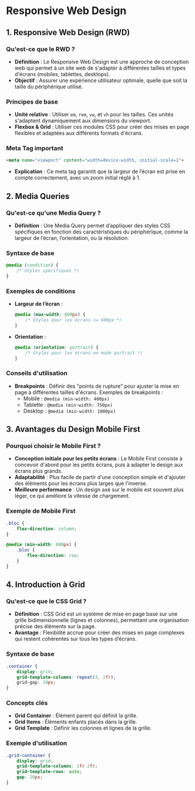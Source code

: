 
# Responsive Web Design

## 1. **Responsive Web Design (RWD)**
### Qu'est-ce que le RWD ?
- **Définition** : Le Responsive Web Design est une approche de conception web qui permet à un site web de s'adapter à différentes tailles et types d'écrans (mobiles, tablettes, desktops).
- **Objectif** : Assurer une expérience utilisateur optimale, quelle que soit la taille du périphérique utilisé.

### Principes de base
- **Unité relative** : Utiliser `em`, `rem`, `vw`, et `vh` pour les tailles. Ces unités s'adaptent dynamiquement aux dimensions du viewport.
- **Flexbox & Grid** : Utiliser ces modules CSS pour créer des mises en page flexibles et adaptées aux différents formats d'écrans.

### Meta Tag important
```html
<meta name="viewport" content="width=device-width, initial-scale=1">
```
- **Explication** : Ce meta tag garantit que la largeur de l’écran est prise en compte correctement, avec un zoom initial réglé à 1.

## 2. **Media Queries**
### Qu'est-ce qu'une Media Query ?
- **Définition** : Une Media Query permet d’appliquer des styles CSS spécifiques en fonction des caractéristiques du périphérique, comme la largeur de l’écran, l’orientation, ou la résolution.

### Syntaxe de base
```css
@media (condition) { 
    /* Styles spécifiques */
}
```

### Exemples de conditions
- **Largeur de l’écran** :
  ```css
  @media (max-width: 600px) {
      /* Styles pour les écrans <= 600px */
  }
  ```
- **Orientation** :
  ```css
  @media (orientation: portrait) {
      /* Styles pour les écrans en mode portrait */
  }
  ```

### Conseils d'utilisation
- **Breakpoints** : Définir des "points de rupture" pour ajuster la mise en page à différentes tailles d'écrans. Exemples de breakpoints :
  - Mobile : `@media (min-width: 400px)`
  - Tablette : `@media (min-width: 750px)`
  - Desktop : `@media (min-width: 1000px)`

## 3. **Avantages du Design Mobile First**
### Pourquoi choisir le Mobile First ?
- **Conception initiale pour les petits écrans** : Le Mobile First consiste à concevoir d'abord pour les petits écrans, puis à adapter le design aux écrans plus grands.
- **Adaptabilité** : Plus facile de partir d'une conception simple et d'ajouter des éléments pour les écrans plus larges que l'inverse.
- **Meilleure performance** : Un design axé sur le mobile est souvent plus léger, ce qui améliore la vitesse de chargement.

### Exemple de Mobile First
```css
.bloc {
    flex-direction: column;
}

@media (min-width: 600px) {
    .bloc {
        flex-direction: row;
    }
}
```

## 4. **Introduction à Grid**
### Qu'est-ce que le CSS Grid ?
- **Définition** : CSS Grid est un système de mise en page basé sur une grille bidimensionnelle (lignes et colonnes), permettant une organisation précise des éléments sur la page.
- **Avantage** : Flexibilité accrue pour créer des mises en page complexes qui restent cohérentes sur tous les types d’écrans.

### Syntaxe de base
```css
.container {
    display: grid;
    grid-template-columns: repeat(3, 1fr);
    grid-gap: 10px;
}
```

### Concepts clés
- **Grid Container** : Élément parent qui définit la grille.
- **Grid Items** : Éléments enfants placés dans la grille.
- **Grid Template** : Définir les colonnes et lignes de la grille.

### Exemple d'utilisation
```css
.grid-container {
    display: grid;
    grid-template-columns: 1fr 2fr;
    grid-template-rows: auto;
    gap: 20px;
}
```
